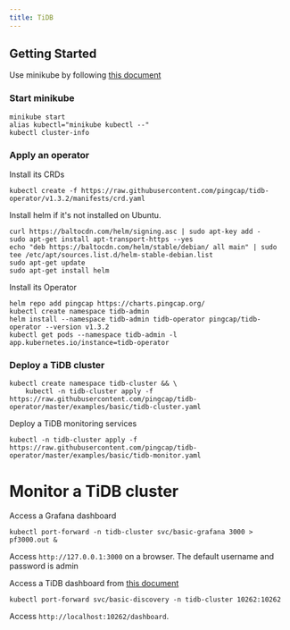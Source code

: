 ```yaml
---
title: TiDB
---
```



Getting Started
---
Use minikube by following [this document](https://docs.pingcap.com/tidb-in-kubernetes/stable/get-started#minikube)

### Start minikube
```
minikube start
alias kubectl="minikube kubectl --"
kubectl cluster-info
```

### Apply an operator
Install its CRDs
```
kubectl create -f https://raw.githubusercontent.com/pingcap/tidb-operator/v1.3.2/manifests/crd.yaml
```

Install helm if it's not installed on Ubuntu.
```
curl https://baltocdn.com/helm/signing.asc | sudo apt-key add -
sudo apt-get install apt-transport-https --yes
echo "deb https://baltocdn.com/helm/stable/debian/ all main" | sudo tee /etc/apt/sources.list.d/helm-stable-debian.list
sudo apt-get update
sudo apt-get install helm
```

Install its Operator
```
helm repo add pingcap https://charts.pingcap.org/
kubectl create namespace tidb-admin
helm install --namespace tidb-admin tidb-operator pingcap/tidb-operator --version v1.3.2
kubectl get pods --namespace tidb-admin -l app.kubernetes.io/instance=tidb-operator
```

### Deploy a TiDB cluster

```
kubectl create namespace tidb-cluster && \
    kubectl -n tidb-cluster apply -f https://raw.githubusercontent.com/pingcap/tidb-operator/master/examples/basic/tidb-cluster.yaml
```

Deploy a TiDB monitoring services
```
kubectl -n tidb-cluster apply -f https://raw.githubusercontent.com/pingcap/tidb-operator/master/examples/basic/tidb-monitor.yaml
```

# Monitor a TiDB cluster
Access a Grafana dashboard
```
kubectl port-forward -n tidb-cluster svc/basic-grafana 3000 > pf3000.out &
```
Access `http://127.0.0.1:3000` on a browser.
The default username and password is admin


Access a TiDB dashboard from [this document](https://docs.pingcap.com/tidb-in-kubernetes/dev/access-dashboard#method-1-access-tidb-dashboard-by-port-forward)

```
kubectl port-forward svc/basic-discovery -n tidb-cluster 10262:10262
```
Access `http://localhost:10262/dashboard`.
